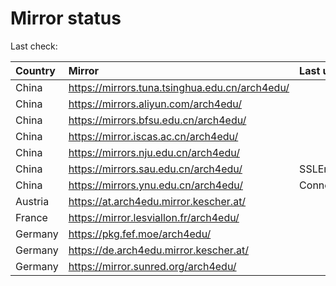 <script src="./time.js"></script>
# Mirror status
Last check: <script type="text/javascript">localize(1686365163.126627);</script>

|Country|Mirror|Last update|
|:------|:-----|:----------|
|China|https://mirrors.tuna.tsinghua.edu.cn/arch4edu/|<script type="text/javascript">localize(1686335402);</script>|
|China|https://mirrors.aliyun.com/arch4edu/|<script type="text/javascript">localize(1686292539);</script>|
|China|https://mirrors.bfsu.edu.cn/arch4edu/|<script type="text/javascript">localize(1686335402);</script>|
|China|https://mirror.iscas.ac.cn/arch4edu/|<script type="text/javascript">localize(1686335402);</script>|
|China|https://mirrors.nju.edu.cn/arch4edu/|<script type="text/javascript">localize(1686248957);</script>|
|China|https://mirrors.sau.edu.cn/arch4edu/|SSLError|
|China|https://mirrors.ynu.edu.cn/arch4edu/|ConnectTimeout|
|Austria|https://at.arch4edu.mirror.kescher.at/|<script type="text/javascript">localize(1686335402);</script>|
|France|https://mirror.lesviallon.fr/arch4edu/|<script type="text/javascript">localize(1686335402);</script>|
|Germany|https://pkg.fef.moe/arch4edu/|<script type="text/javascript">localize(1686335402);</script>|
|Germany|https://de.arch4edu.mirror.kescher.at/|<script type="text/javascript">localize(1686335402);</script>|
|Germany|https://mirror.sunred.org/arch4edu/|<script type="text/javascript">localize(1686335402);</script>|

<script src="./tablefilter/tablefilter.js"></script>
<script src="./table.js"></script>